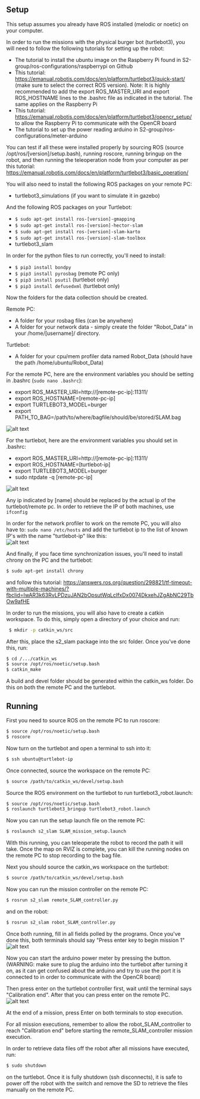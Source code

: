 ## Setup
This setup assumes you already have ROS installed (melodic or noetic) on your computer.

In order to run the missions with the physical burger bot (turtlebot3), you will need to follow the following tutorials for setting up the robot:

- The tutorial to install the ubuntu image on the Raspberry Pi found in S2-group/ros-configurations/raspberrypi on Github
- This tutorial: https://emanual.robotis.com/docs/en/platform/turtlebot3/quick-start/ (make sure to select the correct ROS version).
Note: It is highly recommended to add the export ROS_MASTER_URI and export ROS_HOSTNAME lines to the .bashrc file as indicated in the tutorial. The same applies on the Raspberry Pi
- This tutorial: https://emanual.robotis.com/docs/en/platform/turtlebot3/opencr_setup/ to allow the Raspberry Pi to communicate with the OpenCR board
- The tutorial to set up the power reading arduino in S2-group/ros-configurations/meter-arduino

You can test if all these were installed properly by sourcing ROS (source /opt/ros/[version]/setup.bash), running roscore, running bringup on the robot, and then running the teleoperation node from your computer as per this tutorial: https://emanual.robotis.com/docs/en/platform/turtlebot3/basic_operation/

You will also need to install the following ROS packages on your remote PC:
- turtlebot3_simulations (if you want to simulate it in gazebo)

And the following ROS packages on your Turtlebot:
- ```$ sudo apt-get install ros-[version]-gmapping```
- ```$ sudo apt-get install ros-[version]-hector-slam```
- ```$ sudo apt-get install ros-[version]-slam-karto```
- ```$ sudo apt-get install ros-[version]-slam-toolbox```
- turtlebot3_slam

In order for the python files to run correctly, you'll need to install:
- ```$ pip3 install bondpy```
- ```$ pip3 install pyrosbag``` (remote PC only)
- ```$ pip3 install psutil``` (turtlebot only)
- ```$ pip3 install defusedxml``` (turtlebot only)

Now the folders for the data collection should be created.

Remote PC:
- A folder for your rosbag files (can be anywhere)
- A folder for your network data - simply create the folder "Robot_Data" in your /home/[username]/ directory.

Turtlebot:
- A folder for your cpu/mem profiler data named Robot_Data (should have the path /home/ubuntu/Robot_Data)

For the remote PC, here are the environment variables you should be setting in .bashrc (```sudo nano .bashrc```):
- export ROS_MASTER_URI=http://[remote-pc-ip]:11311/
- export ROS_HOSTNAME=[remote-pc-ip]
- export TURTLEBOT3_MODEL=burger
- export PATH_TO_BAG=/path/to/where/bagfile/should/be/stored/SLAM.bag

![alt text](https://i.imgur.com/rAjnJcO.png)

For the turtlebot, here are the environment variables you should set in .bashrc:
- export ROS_MASTER_URI=http://[remote-pc-ip]:11311/
- export ROS_HOSTNAME=[turtlebot-ip]
- export TURTLEBOT3_MODEL=burger
- sudo ntpdate -q [remote-pc-ip]

![alt text](https://i.imgur.com/7P3y6IS.png)

Any ip indicated by [name] should be replaced by the actual ip of the turtlebot/remote pc. In order to retrieve the IP of both machines, use `ifconfig`

In order for the network profiler to work on the remote PC, you will also have to:
`sudo nano /etc/hosts`
and add the turtlebot ip to the list of known IP's with the name "turtlebot-ip" like this: <br/>
![alt text](https://i.imgur.com/3igYluE.png)

And finally, if you face time synchronization issues, you'll need to install chrony on the PC and the turtlebot:
```bash
$ sudo apt-get install chrony
```
and follow this tutorial: https://answers.ros.org/question/298821/tf-timeout-with-multiple-machines/?fbclid=IwAR3k63RvLPDzuJAN2bOpsutWqLcIfxDx0074DkxehJZgAbNC29TbOw9afHE

In order to run the missions, you will also have to create a catkin workspace. To do this, simply open a directory of your choice and run: <br/>
```bash
 $ mkdir -p catkin_ws/src
 ```

After this, place the s2_slam package into the src folder. Once you've done this, run: <br/>
```bash
$ cd /.../catkin_ws
$ source /opt/ros/noetic/setup.bash
$ catkin_make
```

A build and devel folder should be generated within the catkin_ws folder.
Do this on both the remote PC and the turtlebot.

## Running

First you need to source ROS on the remote PC to run roscore: <br/>
```bash
$ source /opt/ros/noetic/setup.bash
$ roscore
```

Now turn on the turtlebot and open a terminal to ssh into it:
```bash
$ ssh ubuntu@turtlebot-ip
```

Once connected, source the workspace on the remote PC:
```bash
$ source /path/to/catkin_ws/devel/setup.bash
```

Source the ROS environment on the turtlebot to run turtlebot3_robot.launch:
```bash
$ source /opt/ros/noetic/setup.bash
$ roslaunch turtlebot3_bringup turtlebot3_robot.launch
```

Now you can run the setup launch file on the remote PC:
```bash
$ roslaunch s2_slam SLAM_mission_setup.launch
```

With this running, you can teleoperate the robot to record the path it will take. Once the map on RVIZ is complete, you can kill the running nodes on the remote PC to stop recording to the bag file.

Next you should source the catkin_ws workspace on the turtlebot:
```bash
$ source /path/to/catkin_ws/devel/setup.bash
```

Now you can run the mission controller on the remote PC:
```bash
$ rosrun s2_slam remote_SLAM_controller.py
```
and on the robot:
```bash
$ rosrun s2_slam robot_SLAM_controller.py
```

Once both running, fill in all fields polled by the programs. Once you've done this, both terminals should say "Press enter key to begin mission 1" <br/>
![alt text](https://i.imgur.com/1cmvOLS.png)

Now you can start the arduino power meter by pressing the button. (WARNING: make sure to plug the arduino into the turtlebot after turning it on, as it can get confused about the arduino and try to use the port it is connected to in order to communicate with the OpenCR board)

Then press enter on the turtlebot controller first, wait until the terminal says "Calibration end". After that you can press enter on the remote PC.  <br/>
![alt text](https://i.imgur.com/YKBv5MN.png)

At the end of a mission, press Enter on both terminals to stop execution.

For all mission executions, remember to allow the robot_SLAM_controller to reach "Calibration end" before starting the remote_SLAM_controller mission execution.

In order to retrieve data files off the robot after all missions have executed, run:
```bash
$ sudo shutdown
```
on the turtlebot. Once it is fully shutdown (ssh disconnects), it is safe to power off the robot with the switch and remove the SD to retrieve the files manually on the remote PC.
